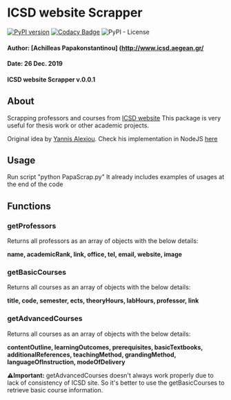 # ICSD website Scrapper
[![PyPI version](https://badge.fury.io/py/icsd-scraper.svg)](https://badge.fury.io/py/icsd-scraper)
[![Codacy Badge](https://api.codacy.com/project/badge/Grade/c1f9032ce0a94d5faf42007adf8dd087)](https://www.codacy.com/manual/CheatModeON/icsd-scraper?utm_source=github.com&amp;utm_medium=referral&amp;utm_content=CheatModeON/icsd-scraper&amp;utm_campaign=Badge_Grade)
![PyPI - License](https://img.shields.io/pypi/l/icsd-scraper)

#### Author: [Achilleas Papakonstantinou] (http://www.icsd.aegean.gr/
#### Date: 26 Dec. 2019
#### ICSD website Scrapper v.0.0.1

## About
Scrapping professors and courses from [ICSD website](http://www.icsd.aegean.gr/icsd/)
This package is very useful for thesis work or other academic projects.

Original idea by [Yannis Alexiou](https://github.com/yannisalexiou). 
Check his implementation in NodeJS [here](https://www.npmjs.com/package/icsd-scraper)

## Usage
Run script "python PapaScrap.py"
It already includes examples of usages at the end of the code

## Functions 
### getProfessors
Returns all professors as an array of objects with the below details:

**name, academicRank, link, office, tel, email, website, image**

### getBasicCourses
Returns all courses as an array of objects with the below details:

**title, code, semester, ects, theoryHours, labHours, professor, link**

### getAdvancedCourses
Returns all courses as an array of objects with the below details:

**contentOutline, learningOutcomes, prerequisites, basicTextbooks, additionalReferences, teachingMethod, grandingMethod, languageOfInstruction, modeOfDelivery**

**⚠️Ιmportant:** getAdvancedCourses doesn't always work properly due to lack of consistency of ICSD site. So it's better to use the getBasicCourses to retrieve basic course information.
